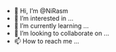 - 👋 Hi, I’m @NiRasm
- 👀 I’m interested in ...
- 🌱 I’m currently learning ...
- 💞️ I’m looking to collaborate on ...
- 📫 How to reach me ...

<!---
NiRasm/NiRasm is a ✨ special ✨ repository because its `README.md` (this file) appears on your GitHub profile.
You can click the Preview link to take a look at your changes.
--->
